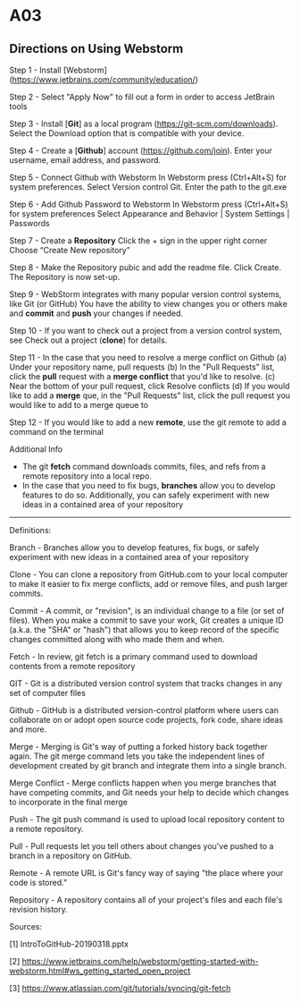 # A03
## Directions on Using Webstorm 
Step 1 - Install [Webstorm] (https://www.jetbrains.com/community/education/)

Step 2 - Select "Apply Now" to fill out a form in order to access JetBrain tools

Step 3 - Install [**Git**] as a local program (https://git-scm.com/downloads). 
         Select the Download option that is compatible with your device. 
         
Step 4 - Create a [**Github**] account (https://github.com/join). 
         Enter your username, email address, and password. 
         
Step 5 - Connect Github with Webstorm
         In Webstorm press (Ctrl+Alt+S) for system preferences. 
         Select Version control Git. Enter the path to the git.exe
         
Step 6 - Add Github Password to Webstorm 
         In Webstorm press (Ctrl+Alt+S) for system preferences
         Select Appearance and Behavior | System Settings | Passwords
         
Step 7 - Create a **Repository**
         Click the + sign in the upper right corner 
         Choose “Create New repository”
         
Step 8 - Make the Repository pubic and add the readme file.
         Click Create.
         The Repository is now set-up.
         
Step 9 - WebStorm integrates with many popular version control systems, like Git (or GitHub)
         You have the ability to view changes you or others make and **commit** and **push** your changes if needed.
         
Step 10 - If you want to check out a project from a version control system, see Check out a project (**clone**) for details.

Step 11 - In the case that you need to resolve a merge conflict on Github
          (a) Under your repository name, pull requests
          (b) In the "Pull Requests" list, click the **pull** request with a **merge conflict** that you'd like to resolve.
          (c) Near the bottom of your pull request, click Resolve conflicts
          (d) If you would like to add a **merge** que, in the "Pull Requests" list, click the pull request you would like to add to a merge queue to
          
Step 12 - If you would like to add a new **remote**, use the git remote to add a command on the terminal

Additional Info 
- The git **fetch** command downloads commits, files, and refs from a remote repository into a local repo.
- In the case that you need to fix bugs, **branches** allow you to develop features to do so.
  Additionally, you can safely experiment with new ideas in a contained area of your repository
 
-------------

Definitions: 

Branch - Branches allow you to develop features, fix bugs, or safely experiment with new ideas in a contained area of your repository

Clone - You can clone a repository from GitHub.com to your local computer to make it easier to fix merge conflicts, add or remove files, and push larger commits.

Commit - A commit, or "revision", is an individual change to a file (or set of files). When you make a commit to save your work, Git creates a unique ID (a.k.a. the "SHA" or "hash") that allows you to keep record of the specific changes committed along with who made them and when.

Fetch - In review, git fetch is a primary command used to download contents from a remote repository

GIT - Git is a distributed version control system that tracks changes in any set of computer files

Github - GitHub is a distributed version-control platform where users can collaborate on or adopt open source code projects, fork code, share ideas and more.

Merge - Merging is Git's way of putting a forked history back together again. The git merge command lets you take the independent lines of development created by git branch and integrate them into a single branch.

Merge Conflict - Merge conflicts happen when you merge branches that have competing commits, and Git needs your help to decide which changes to incorporate in the final merge

Push - The git push command is used to upload local repository content to a remote repository.

Pull - Pull requests let you tell others about changes you've pushed to a branch in a repository on GitHub.

Remote - A remote URL is Git's fancy way of saying "the place where your code is stored."

Repository - A repository contains all of your project's files and each file's revision history.




Sources: 

[1] IntroToGitHub-20190318.pptx

[2] https://www.jetbrains.com/help/webstorm/getting-started-with-webstorm.html#ws_getting_started_open_project

[3] https://www.atlassian.com/git/tutorials/syncing/git-fetch
